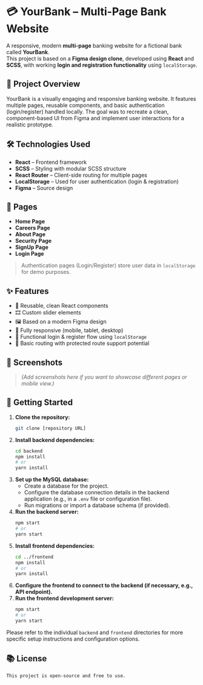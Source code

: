 # 💳 YourBank – Multi-Page Bank Website

A responsive, modern **multi-page** banking website for a fictional bank called **YourBank**.  
This project is based on a **Figma design clone**, developed using **React** and **SCSS**, with working **login and registration functionality** using `localStorage`.

## 🎯 Project Overview

YourBank is a visually engaging and responsive banking website. It features multiple pages, reusable components, and basic authentication (login/register) handled locally. The goal was to recreate a clean, component-based UI from Figma and implement user interactions for a realistic prototype.

## 🛠️ Technologies Used

- **React** – Frontend framework
- **SCSS** – Styling with modular SCSS structure
- **React Router** – Client-side routing for multiple pages
- **LocalStorage** – Used for user authentication (login & registration)
- **Figma** – Source design

## 📄 Pages

- **Home Page**
- **Careers Page**
- **About Page**
- **Security Page**
- **SignUp Page**
- **Login Page**

> Authentication pages (Login/Register) store user data in `localStorage` for demo purposes.

## ✨ Features

- 🔁 Reusable, clean React components
- 🎞️ Custom slider elements
- 🖼️ Based on a modern Figma design
- 📱 Fully responsive (mobile, tablet, desktop)
- 👥 Functional login & register flow using `localStorage`
- 🔐 Basic routing with protected route support potential

## 📸 Screenshots

> *(Add screenshots here if you want to showcase different pages or mobile view.)*

## 🚀 Getting Started

1.  **Clone the repository:**
    ```bash
    git clone [repository URL]
    ```
2.  **Install backend dependencies:**
    ```bash
    cd backend
    npm install
    # or
    yarn install
    ```
3.  **Set up the MySQL database:**
    * Create a database for the project.
    * Configure the database connection details in the backend application (e.g., in a `.env` file or configuration file).
    * Run migrations or import a database schema (if provided).
4.  **Run the backend server:**
    ```bash
    npm start
    # or
    yarn start
    ```
5.  **Install frontend dependencies:**
    ```bash
    cd ../frontend
    npm install
    # or
    yarn install
    ```
6.  **Configure the frontend to connect to the backend (if necessary, e.g., API endpoint).**
7.  **Run the frontend development server:**
    ```bash
    npm start
    # or
    yarn start
    ```

Please refer to the individual `backend` and `frontend` directories for more specific setup instructions and configuration options.

## 📚 License

```text
This project is open-source and free to use.
